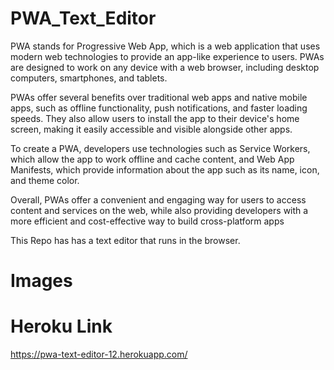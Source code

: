 # PWA_Text_Editor

PWA stands for Progressive Web App, which is a web application that uses modern web technologies to provide an app-like experience to users. PWAs are designed to work on any device with a web browser, including desktop computers, smartphones, and tablets.

PWAs offer several benefits over traditional web apps and native mobile apps, such as offline functionality, push notifications, and faster loading speeds. They also allow users to install the app to their device's home screen, making it easily accessible and visible alongside other apps.

To create a PWA, developers use technologies such as Service Workers, which allow the app to work offline and cache content, and Web App Manifests, which provide information about the app such as its name, icon, and theme color.

Overall, PWAs offer a convenient and engaging way for users to access content and services on the web, while also providing developers with a more efficient and cost-effective way to build cross-platform apps

This Repo has has a text editor that runs in the browser.

# Images

# Heroku Link

https://pwa-text-editor-12.herokuapp.com/
